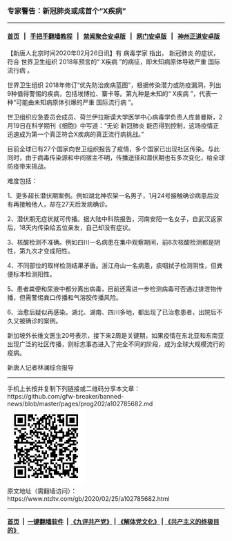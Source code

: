 ### 专家警告：新冠肺炎或成首个“X疾病”
------------------------

#### [首页](https://github.com/gfw-breaker/banned-news/blob/master/README.md) &nbsp;&nbsp;|&nbsp;&nbsp; [手把手翻墙教程](https://github.com/gfw-breaker/guides/wiki) &nbsp;&nbsp;|&nbsp;&nbsp; [禁闻聚合安卓版](https://github.com/gfw-breaker/bn-android) &nbsp;&nbsp;|&nbsp;&nbsp; [网门安卓版](https://github.com/oGate2/oGate) &nbsp;&nbsp;|&nbsp;&nbsp; [神州正道安卓版](https://github.com/SzzdOgate/update) 



<div><div class="post_content" itemprop="articleBody">
 <p>
  【新唐人北京时间2020年02月26日讯】有
  <ok href="https://www.ntdtv.com/gb/病毒学家.htm">
   病毒学家
  </ok>
  指出，
  <ok href="https://www.ntdtv.com/gb/新冠肺炎.htm">
   新冠肺炎
  </ok>
  的症状，符合
  <ok href="https://www.ntdtv.com/gb/世界卫生组织.htm">
   世界卫生组织
  </ok>
  2018年预言的“
  <ok href="https://www.ntdtv.com/gb/x疾病.htm">
   X疾病
  </ok>
  ”的病征，即未知病原体导致严重
  <ok href="https://www.ntdtv.com/gb/国际流行病.htm">
   国际流行病
  </ok>
  。
 </p>
 <p>
  <ok href="https://www.ntdtv.com/gb/世界卫生组织.htm">
   世界卫生组织
  </ok>
  2018年修订“优先防治疾病蓝图”，根据传染潜力或防疫漏洞，列出9种值得警惕的疾病，包括埃博拉、寨卡等。第九种是未知的“
  <ok href="https://www.ntdtv.com/gb/x疾病.htm">
   X疾病
  </ok>
  ”，代表一种“可能由未知病原体引爆的严重
  <ok href="https://www.ntdtv.com/gb/国际流行病.htm">
   国际流行病
  </ok>
  ”。
 </p>
 <p>
  世卫组织应急委员会成员、荷兰伊拉斯谟大学医学中心病毒学负责人库普曼斯，2月19日在科学期刊《细胞》中写道：“无论
  <ok href="https://www.ntdtv.com/gb/新冠肺炎.htm">
   新冠肺炎
  </ok>
  能否得到控制，这场疫情正迅速成为第一个真正符合X疾病的真正流行病挑战。”
 </p>
 <p>
  目前全球已有27个国家向世卫组织报告了疫情，多个国家已出现社区传染。与此同时，由于病毒传染源和中间宿主不明，传播途径和潜伏期也有多次变化，给全球防疫带来挑战。
 </p>
 <p>
  难度包括：
 </p>
 <p>
  1、更多超长潜伏期案例。例如湖北神农架一名男子，1月24号接触确诊病患后没有再接触他人，却在27天后发病确诊。
 </p>
 <p>
  2、潜伏期无症状就可传播。据大陆中科院报告，河南安阳一名女子，自武汉返家后，18天内传染给五位亲友，自己却没有症状。
 </p>
 <p>
  3、核酸检测不准确。例如四川一名病患在集中观察期间，前8次核酸检测都是阴性，第九次才变成阳性。
 </p>
 <p>
  4、不同部位的取样检测结果矛盾。浙江舟山一名病患，痰咽拭子检测阴性，但粪便标本检测阳性。
 </p>
 <p>
  5、患者粪便和尿液中都分离出病毒，目前还需进一步检测病毒可否通过排泄物传播，但需警惕粪口传播和气溶胶传播风险。
 </p>
 <p>
  6、治愈后疑似再感染。湖北、湖南、四川多地，都出现了已治愈患者，出院后不久又被确诊的案例。
 </p>
 <p>
  新加坡外长维文医生20号表示，接下来2周是关键期，如果疫情在东北亚和东南亚出现广泛的社区传播，则标志事态进入了完全不同的阶段，成为全球大规模流行的疫病。
 </p>
 <p>
  新唐人记者林澜综合报导
 </p>
 <div class="single_ad">
 </div>
</div>
</div>
<hr/>
手机上长按并复制下列链接或二维码分享本文章：<br/>
https://github.com/gfw-breaker/banned-news/blob/master/pages/prog202/a102785682.md <br/>
<a href='https://github.com/gfw-breaker/banned-news/blob/master/pages/prog202/a102785682.md'><img src='https://github.com/gfw-breaker/banned-news/blob/master/pages/prog202/a102785682.md.png'/></a> <br/>
原文地址（需翻墙访问）：https://www.ntdtv.com/gb/2020/02/25/a102785682.html


------------------------
#### [首页](https://github.com/gfw-breaker/banned-news/blob/master/README.md) &nbsp;|&nbsp; [一键翻墙软件](https://github.com/gfw-breaker/nogfw/blob/master/README.md) &nbsp;| [《九评共产党》](https://github.com/gfw-breaker/9ping.md/blob/master/README.md#九评之一评共产党是什么) | [《解体党文化》](https://github.com/gfw-breaker/jtdwh.md/blob/master/README.md) | [《共产主义的终极目的》](https://github.com/gfw-breaker/gczydzjmd.md/blob/master/README.md)


<img src='http://gfw-breaker.win/banned-news/pages/prog202/a102785682.md' width='0px' height='0px'/>